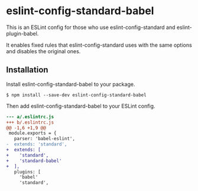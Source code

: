 # eslint-config-standard-babel

This is an ESLint config for those who use eslint-config-standard and eslint-plugin-babel.

It enables fixed rules that eslint-config-standard uses with the same options and disables the original ones.

## Installation

Install eslint-config-standard-babel to your package.

``` shellsession
$ npm install --save-dev eslint-config-standard-babel
```

Then add eslint-config-standard-babel to your ESLint config.

``` diff
--- a/.eslintrc.js
+++ b/.eslintrc.js
@@ -1,6 +1,9 @@
 module.exports = {
   parser: 'babel-eslint',
-  extends: 'standard',
+  extends: [
+    'standard',
+    'standard-babel'
+  ],
   plugins: [
     'babel'
     'standard',

```
